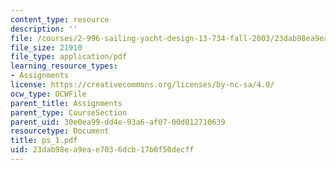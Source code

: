 ```yaml
---
content_type: resource
description: ''
file: /courses/2-996-sailing-yacht-design-13-734-fall-2003/23dab98ea9eae7036dcb17b0f50decff_ps_1.pdf
file_size: 21910
file_type: application/pdf
learning_resource_types:
- Assignments
license: https://creativecommons.org/licenses/by-nc-sa/4.0/
ocw_type: OCWFile
parent_title: Assignments
parent_type: CourseSection
parent_uid: 30e0ea99-dd4e-93a6-af07-00d812710639
resourcetype: Document
title: ps_1.pdf
uid: 23dab98e-a9ea-e703-6dcb-17b0f50decff
---
```

